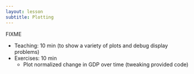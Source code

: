 ```yaml
---
layout: lesson
subtitle: Plotting
---
```

FIXME
*   Teaching: 10 min (to show a variety of plots and debug display problems)
*   Exercises: 10 min
    *   Plot normalized change in GDP over time (tweaking provided code)
